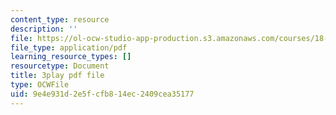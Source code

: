 ```yaml
---
content_type: resource
description: ''
file: https://ol-ocw-studio-app-production.s3.amazonaws.com/courses/18-06sc-linear-algebra-fall-2011/9e4e931d2e5fcfb814ec2409cea35177_JibVXBElKL0.pdf
file_type: application/pdf
learning_resource_types: []
resourcetype: Document
title: 3play pdf file
type: OCWFile
uid: 9e4e931d-2e5f-cfb8-14ec-2409cea35177
---
```

